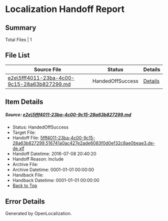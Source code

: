 # <a name='report-top'></a> Localization Handoff Report

## Summary
 Total Files | 1

## File List
 Source File | Status | Details 
 ----------- | ------ | ------- 
 [e2e\5fff4011-23ba-4c00-9c15-28a63b827299.md](https://github.com/OpenLocalizationTestOrg/oltest/blob/f5b622f42afe9d6751772a1684354a79936dd37e/e2e/5fff4011-23ba-4c00-9c15-28a63b827299.md) | HandedOffSuccess | [Details](#e88604fda2a4170f27cbf3c4943d48bdf6baac834)

## Item Details
##### <a name='e88604fda2a4170f27cbf3c4943d48bdf6baac834'></a> Source: [e2e\5fff4011-23ba-4c00-9c15-28a63b827299.md](https://github.com/OpenLocalizationTestOrg/oltest/blob/f5b622f42afe9d6751772a1684354a79936dd37e/e2e/5fff4011-23ba-4c00-9c15-28a63b827299.md)
* Status: HandedOffSuccess
* Target File: 
* Handoff File: [5fff4011-23ba-4c00-9c15-28a63b827299.516741a0ac427e2ade6083f0d0ef32c8ae0beae3.de-de.xlf](https://github.com/OpenLocalizationTestOrg/olhandoff-e2e/blob/449ca1f2b1cc25501ac1381bd41f5e38bcdca1a1/ol-handoff/OpenLocalizationTestOrg/oltest-dede-fly/ci/ht/5fff4011-23ba-4c00-9c15-28a63b827299.516741a0ac427e2ade6083f0d0ef32c8ae0beae3.de-de.xlf)
* Handoff Datetime: 2016-07-08 20:40:20
* Handoff Reason: Include
* Archive File: 
* Archive Datetime: 0001-01-01 00:00:00
* Handback File: 
* Handback Datetime: 0001-01-01 00:00:00
* [Back to Top](#report-top)


## Error Details

Generated by OpenLocalization.
